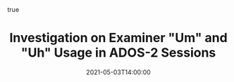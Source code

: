 ---
title: Investigation on Examiner "Um" and "Uh" Usage in ADOS-2 Sessions
event: Child and Adolescent Behavior and Development Short Talks, Research Week 2021
location: Oregon Health and Science University, Portland, Oregon
  
tags: []

date: 2021-05-03T14:00:00
date_end: 2021-05-03T15:00:00

links:
- icon: images
  icon_pack: fas
  name: Slides
  url: https://glawley.netlify.com/2021_research-week/index.pdf
# - icon: desktop
#   icon_pack: fas
#   name: website
#   url: https://www.ohsu.edu/research-week


abstract: ""

abstract_short: ""

all_day: false
authors: []
draft: false
featured: false
math: true
---